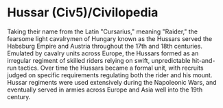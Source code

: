 # Hussar (Civ5)/Civilopedia

Taking their name from the Latin "Cursarius," meaning "Raider," the fearsome light cavalrymen of Hungary known as the Hussars served the Habsburg Empire and Austria throughout the 17th and 18th centuries. Emulated by cavalry units across Europe, the Hussars formed as an irregular regiment of skilled riders relying on swift, unpredictable hit-and-run tactics. Over time the Hussars became a formal unit, with recruits judged on specific requirements regulating both the rider and his mount. Hussar regiments were used extensively during the Napoleonic Wars, and eventually served in armies across Europe and Asia well into the 19th century.